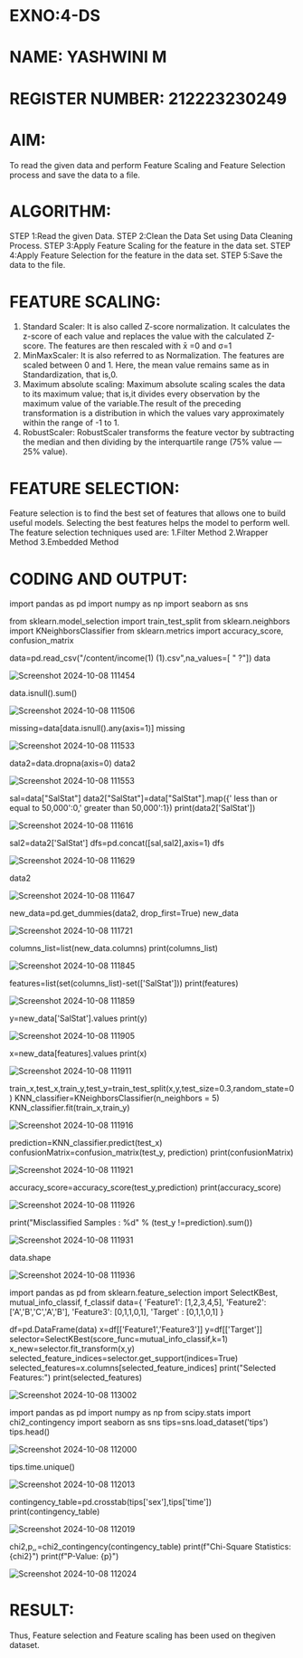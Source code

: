 # EXNO:4-DS
# NAME: YASHWINI M
# REGISTER NUMBER: 212223230249
# AIM:
To read the given data and perform Feature Scaling and Feature Selection process and save the
data to a file.

# ALGORITHM:
STEP 1:Read the given Data.
STEP 2:Clean the Data Set using Data Cleaning Process.
STEP 3:Apply Feature Scaling for the feature in the data set.
STEP 4:Apply Feature Selection for the feature in the data set.
STEP 5:Save the data to the file.

# FEATURE SCALING:
1. Standard Scaler: It is also called Z-score normalization. It calculates the z-score of each value and replaces the value with the calculated Z-score. The features are then rescaled with x̄ =0 and σ=1
2. MinMaxScaler: It is also referred to as Normalization. The features are scaled between 0 and 1. Here, the mean value remains same as in Standardization, that is,0.
3. Maximum absolute scaling: Maximum absolute scaling scales the data to its maximum value; that is,it divides every observation by the maximum value of the variable.The result of the preceding transformation is a distribution in which the values vary approximately within the range of -1 to 1.
4. RobustScaler: RobustScaler transforms the feature vector by subtracting the median and then dividing by the interquartile range (75% value — 25% value).

# FEATURE SELECTION:
Feature selection is to find the best set of features that allows one to build useful models. Selecting the best features helps the model to perform well.
The feature selection techniques used are:
1.Filter Method
2.Wrapper Method
3.Embedded Method

# CODING AND OUTPUT:

import pandas as pd
import numpy as np
import seaborn as sns

from sklearn.model_selection import train_test_split
from sklearn.neighbors import KNeighborsClassifier
from sklearn.metrics import accuracy_score, confusion_matrix

data=pd.read_csv("/content/income(1) (1).csv",na_values=[ " ?"])
data

![Screenshot 2024-10-08 111454](https://github.com/user-attachments/assets/c047b6dc-5320-4e7f-8eb9-95cc83c64628)


data.isnull().sum()

![Screenshot 2024-10-08 111506](https://github.com/user-attachments/assets/05bc1b8a-c3fc-4cd3-9b5e-cbafea639e0f)


missing=data[data.isnull().any(axis=1)]
missing

![Screenshot 2024-10-08 111533](https://github.com/user-attachments/assets/96fd3209-a896-45d5-bb81-762c8f48164d)


data2=data.dropna(axis=0)
data2

![Screenshot 2024-10-08 111553](https://github.com/user-attachments/assets/427aa71f-f871-4a4e-ba0b-42080e25c2d9)


sal=data["SalStat"]
data2["SalStat"]=data["SalStat"].map({' less than or equal to 50,000':0,' greater than 50,000':1})
print(data2['SalStat'])

![Screenshot 2024-10-08 111616](https://github.com/user-attachments/assets/d062f8c9-ed00-4c81-babe-1650bba1f763)


sal2=data2['SalStat']
dfs=pd.concat([sal,sal2],axis=1)
dfs

![Screenshot 2024-10-08 111629](https://github.com/user-attachments/assets/d5062e57-1090-40e0-a0da-879672ba986d)


data2

![Screenshot 2024-10-08 111647](https://github.com/user-attachments/assets/b4fe6ce9-6521-4f4f-8522-a2021c38022f)


new_data=pd.get_dummies(data2, drop_first=True)
new_data

![Screenshot 2024-10-08 111721](https://github.com/user-attachments/assets/ea8323ff-1d43-437c-82da-528a08dc51bf)


columns_list=list(new_data.columns)
print(columns_list)

![Screenshot 2024-10-08 111845](https://github.com/user-attachments/assets/3b8a9a8a-9714-4308-a437-a9d561590afb)


features=list(set(columns_list)-set(['SalStat']))
print(features)

![Screenshot 2024-10-08 111859](https://github.com/user-attachments/assets/0ebff3ff-22fd-4e83-a69b-4c273e4fd2b1)


y=new_data['SalStat'].values
print(y)

![Screenshot 2024-10-08 111905](https://github.com/user-attachments/assets/21bde01c-82a5-4734-82da-a0ca9a5aaa12)


x=new_data[features].values
print(x)

![Screenshot 2024-10-08 111911](https://github.com/user-attachments/assets/041d1600-22d2-4ffd-b2a8-7c4c98c0632e)


train_x,test_x,train_y,test_y=train_test_split(x,y,test_size=0.3,random_state=0)
KNN_classifier=KNeighborsClassifier(n_neighbors = 5)
KNN_classifier.fit(train_x,train_y)

![Screenshot 2024-10-08 111916](https://github.com/user-attachments/assets/bff49f64-d6d7-46ca-95ed-ac89efec733c)


prediction=KNN_classifier.predict(test_x)
confusionMatrix=confusion_matrix(test_y, prediction)
print(confusionMatrix)

![Screenshot 2024-10-08 111921](https://github.com/user-attachments/assets/aaeea18c-e71d-4f7f-b97b-3f88f5811290)


accuracy_score=accuracy_score(test_y,prediction)
print(accuracy_score)

![Screenshot 2024-10-08 111926](https://github.com/user-attachments/assets/91f2c91f-76e3-465b-90c1-c8b50f59d560)


print("Misclassified Samples : %d" % (test_y !=prediction).sum())

![Screenshot 2024-10-08 111931](https://github.com/user-attachments/assets/68824b96-1b6c-4de1-a099-49cf5122e537)


data.shape

![Screenshot 2024-10-08 111936](https://github.com/user-attachments/assets/e80bc496-ae22-49c0-8b91-e106e4513c04)


import pandas as pd
from sklearn.feature_selection import SelectKBest, mutual_info_classif, f_classif
data={
    'Feature1': [1,2,3,4,5],
    'Feature2': ['A','B','C','A','B'],
    'Feature3': [0,1,1,0,1],
    'Target'  : [0,1,1,0,1]
}

df=pd.DataFrame(data)
x=df[['Feature1','Feature3']]
y=df[['Target']]
selector=SelectKBest(score_func=mutual_info_classif,k=1)
x_new=selector.fit_transform(x,y)
selected_feature_indices=selector.get_support(indices=True)
selected_features=x.columns[selected_feature_indices]
print("Selected Features:")
print(selected_features)

![Screenshot 2024-10-08 113002](https://github.com/user-attachments/assets/fb756cc6-70bc-4394-b603-8a2e4ca1ddba)


import pandas as pd
import numpy as np
from scipy.stats import chi2_contingency
import seaborn as sns
tips=sns.load_dataset('tips')
tips.head()

![Screenshot 2024-10-08 112000](https://github.com/user-attachments/assets/12470544-0bea-426e-ba43-66af2b46e3a2)


tips.time.unique()

![Screenshot 2024-10-08 112013](https://github.com/user-attachments/assets/92a88e12-d605-4f81-9207-edf92cd22cbb)


contingency_table=pd.crosstab(tips['sex'],tips['time'])
print(contingency_table)

![Screenshot 2024-10-08 112019](https://github.com/user-attachments/assets/309d6100-d069-4ba0-baff-c73035b16f5d)


chi2,p,_,_=chi2_contingency(contingency_table)
print(f"Chi-Square Statistics: {chi2}")
print(f"P-Value: {p}")

![Screenshot 2024-10-08 112024](https://github.com/user-attachments/assets/4a2e17fa-9f29-4143-ab73-6457ff40b786)

# RESULT:
Thus, Feature selection and Feature scaling has been used on thegiven dataset.
